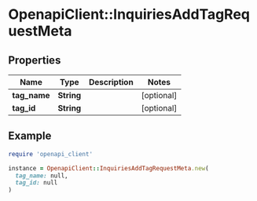 # OpenapiClient::InquiriesAddTagRequestMeta

## Properties

| Name | Type | Description | Notes |
| ---- | ---- | ----------- | ----- |
| **tag_name** | **String** |  | [optional] |
| **tag_id** | **String** |  | [optional] |

## Example

```ruby
require 'openapi_client'

instance = OpenapiClient::InquiriesAddTagRequestMeta.new(
  tag_name: null,
  tag_id: null
)
```


